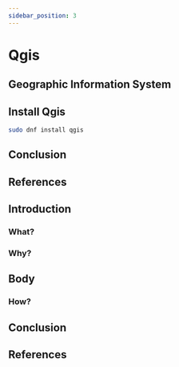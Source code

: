 ```yaml
---
sidebar_position: 3
---
```


# Qgis 
## Geographic Information System

## Install Qgis
``` bash
sudo dnf install qgis
```

## Conclusion

## References

## Introduction

### What?

### Why?

## Body

### How?

## Conclusion

## References